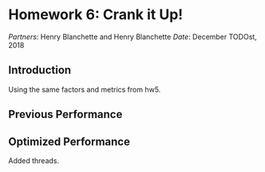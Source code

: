# Homework 6: Crank it Up!

_Partners_: Henry Blanchette and Henry Blanchette
_Date_: December TODOst, 2018

## Introduction

Using the same factors and metrics from hw5.

## Previous Performance

<!-- TODO: parameters:
    70% gets (90% hit rate)
    30% sets
    key size: 8 bytes
    value size: 16 bytes
-->

<!-- TODO:
    redefine througput threshold for threads,
    and have single thread for this test
-->

## Optimized Performance

Added threads.

<!-- TODO: new test -->

